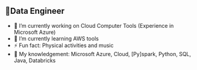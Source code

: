 ## :rocket:Data Engineer 

- 🔭 I’m currently working on Cloud Computer Tools (Experience in Microsoft Azure)
- 🌱 I’m currently learning AWS tools 
- ⚡ Fun fact: Physical activities and music
- 🧠 My knowledgement: Microsoft Azure, Cloud, [Py]spark, Python, SQL, Java, Databricks

<!--
![Anurag's GitHub stats](https://github-readme-stats.vercel.app/api?username=aldanilosilva&show_icons=true&theme=transparent)
-->
